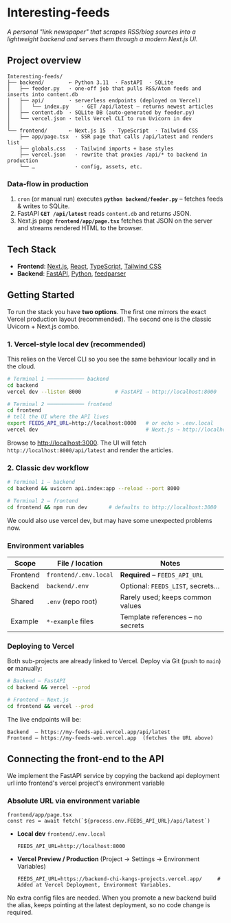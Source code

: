 # Interesting-feeds

*A personal "link newspaper" that scrapes RSS/blog sources into a lightweight backend and serves them through a modern Next.js UI.*

## Project overview

```
Interesting-feeds/
├── backend/        ← Python 3.11  · FastAPI  · SQLite
│   ├── feeder.py   · one-off job that pulls RSS/Atom feeds and inserts into content.db
│   ├── api/        · serverless endpoints (deployed on Vercel)
│   │   └── index.py    · GET /api/latest – returns newest articles
│   ├── content.db  · SQLite DB (auto-generated by feeder.py)
│   └── vercel.json · tells Vercel CLI to run Uvicorn in dev
│
└── frontend/       ← Next.js 15  · TypeScript  · Tailwind CSS
    ├── app/page.tsx  · SSR page that calls /api/latest and renders list
    ├── globals.css   · Tailwind imports + base styles
    ├── vercel.json   · rewrite that proxies /api/* to backend in production
    └── …             · config, assets, etc.
```

### Data-flow in production
1. `cron` (or manual run) executes **`python backend/feeder.py`** – fetches feeds & writes to SQLite.
2. FastAPI **`GET /api/latest`** reads `content.db` and returns JSON.
3. Next.js page **`frontend/app/page.tsx`** fetches that JSON on the server
   and streams rendered HTML to the browser.

## Tech Stack

-   **Frontend**: [Next.js](https://nextjs.org/), [React](https://react.dev/), [TypeScript](https://www.typescriptlang.org/), [Tailwind CSS](https://tailwindcss.com/)
-   **Backend**: [FastAPI](https://fastapi.tiangolo.com/), [Python](https://www.python.org/), [feedparser](https://pypi.org/project/feedparser/)

## Getting Started

To run the stack you have **two options**. The first one mirrors the
exact Vercel production layout (recommended). The second one is the
classic Uvicorn + Next.js combo.

### 1. Vercel-style local dev (recommended)

This relies on the Vercel CLI so you see the same behaviour locally and
in the cloud.

```bash
# Terminal 1 ──────────── backend
cd backend
vercel dev --listen 8000           # FastAPI ⇢ http://localhost:8000

# Terminal 2 ──────────── frontend
cd frontend
# tell the UI where the API lives
export FEEDS_API_URL=http://localhost:8000   # or echo > .env.local
vercel dev                                   # Next.js ⇢ http://localhost:3000
```

Browse to <http://localhost:3000>. The UI will fetch
`http://localhost:8000/api/latest` and render the articles.

### 2. Classic dev workflow

```bash
# Terminal 1 – backend
cd backend && uvicorn api.index:app --reload --port 8000

# Terminal 2 – frontend
cd frontend && npm run dev       # defaults to http://localhost:3000
```
We could also use vercel dev, but may have some unexpected problems now.

### Environment variables

| Scope      | File / location            | Notes                              |
|------------|---------------------------|------------------------------------|
| Frontend   | `frontend/.env.local`     | **Required** – `FEEDS_API_URL`     |
| Backend    | `backend/.env`            | Optional: `FEEDS_LIST`, secrets…   |
| Shared     | `.env` (repo root)        | Rarely used; keeps common values   |
| Example    | `*-example` files         | Template references – no secrets   |

### Deploying to Vercel

Both sub-projects are already linked to Vercel. Deploy via Git (push to
`main`) **or** manually:

```bash
# Backend – FastAPI
cd backend && vercel --prod

# Frontend – Next.js
cd frontend && vercel --prod
```

The live endpoints will be:

```
Backend  – https://my-feeds-api.vercel.app/api/latest
Frontend – https://my-feeds-web.vercel.app  (fetches the URL above)
```

## Connecting the front-end to the API

We implement the FastAPI service by copying the backend api deployment url into frontend's vercel project's environment variable

### Absolute URL via environment variable

```
frontend/app/page.tsx
const res = await fetch(`${process.env.FEEDS_API_URL}/api/latest`)
```

* **Local dev**  `frontend/.env.local`
  ```
  FEEDS_API_URL=http://localhost:8000
  ```
* **Vercel Preview / Production**  (Project → Settings → Environment Variables)
  ```
  FEEDS_API_URL=https://backend-chi-kangs-projects.vercel.app/     # Added at Vercel Deployment, Environment Variables.
  ```
No extra config files are needed. When you promote a new backend build the
alias, keeps pointing at the latest deployment, so
no code change is required.